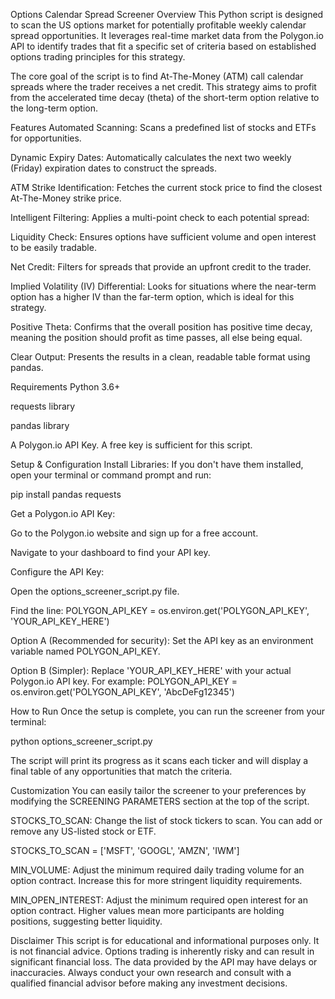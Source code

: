 Options Calendar Spread Screener
Overview
This Python script is designed to scan the US options market for potentially profitable weekly calendar spread opportunities. It leverages real-time market data from the Polygon.io API to identify trades that fit a specific set of criteria based on established options trading principles for this strategy.

The core goal of the script is to find At-The-Money (ATM) call calendar spreads where the trader receives a net credit. This strategy aims to profit from the accelerated time decay (theta) of the short-term option relative to the long-term option.

Features
Automated Scanning: Scans a predefined list of stocks and ETFs for opportunities.

Dynamic Expiry Dates: Automatically calculates the next two weekly (Friday) expiration dates to construct the spreads.

ATM Strike Identification: Fetches the current stock price to find the closest At-The-Money strike price.

Intelligent Filtering: Applies a multi-point check to each potential spread:

Liquidity Check: Ensures options have sufficient volume and open interest to be easily tradable.

Net Credit: Filters for spreads that provide an upfront credit to the trader.

Implied Volatility (IV) Differential: Looks for situations where the near-term option has a higher IV than the far-term option, which is ideal for this strategy.

Positive Theta: Confirms that the overall position has positive time decay, meaning the position should profit as time passes, all else being equal.

Clear Output: Presents the results in a clean, readable table format using pandas.

Requirements
Python 3.6+

requests library

pandas library

A Polygon.io API Key. A free key is sufficient for this script.

Setup & Configuration
Install Libraries: If you don't have them installed, open your terminal or command prompt and run:

pip install pandas requests

Get a Polygon.io API Key:

Go to the Polygon.io website and sign up for a free account.

Navigate to your dashboard to find your API key.

Configure the API Key:

Open the options_screener_script.py file.

Find the line: POLYGON_API_KEY = os.environ.get('POLYGON_API_KEY', 'YOUR_API_KEY_HERE')

Option A (Recommended for security): Set the API key as an environment variable named POLYGON_API_KEY.

Option B (Simpler): Replace 'YOUR_API_KEY_HERE' with your actual Polygon.io API key. For example: POLYGON_API_KEY = os.environ.get('POLYGON_API_KEY', 'AbcDeFg12345')

How to Run
Once the setup is complete, you can run the screener from your terminal:

python options_screener_script.py

The script will print its progress as it scans each ticker and will display a final table of any opportunities that match the criteria.

Customization
You can easily tailor the screener to your preferences by modifying the SCREENING PARAMETERS section at the top of the script.

STOCKS_TO_SCAN: Change the list of stock tickers to scan. You can add or remove any US-listed stock or ETF.

STOCKS_TO_SCAN = ['MSFT', 'GOOGL', 'AMZN', 'IWM']

MIN_VOLUME: Adjust the minimum required daily trading volume for an option contract. Increase this for more stringent liquidity requirements.

MIN_OPEN_INTEREST: Adjust the minimum required open interest for an option contract. Higher values mean more participants are holding positions, suggesting better liquidity.

Disclaimer
This script is for educational and informational purposes only. It is not financial advice. Options trading is inherently risky and can result in significant financial loss. The data provided by the API may have delays or inaccuracies. Always conduct your own research and consult with a qualified financial advisor before making any investment decisions.
